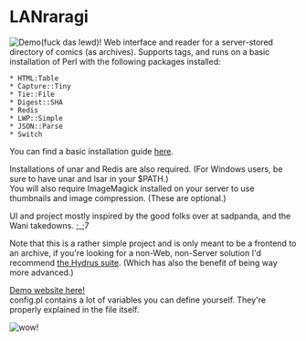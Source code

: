 LANraragi
============

![Demo(fuck das lewd)!](http://b.1339.cf/pfilhue.png "")
Web interface and reader for a server-stored directory of comics (as archives).
Supports tags, and runs on a basic installation of Perl with the following packages installed:  

	* HTML:Table  
	* Capture::Tiny  	
	* Tie::File
	* Digest::SHA
	* Redis
	* LWP::Simple
	* JSON::Parse
	* Switch
	
You can find a basic installation guide [here](https://github.com/Difegue/LANraragi/blob/master/Install.md).
	
Installations of unar and Redis are also required. (For Windows users, be sure to have unar and lsar in your $PATH.)  
You will also require ImageMagick installed on your server to use thumbnails and image compression. (These are optional.)


UI and project mostly inspired by the good folks over at sadpanda, and the Wani takedowns. ;_;7

Note that this is a rather simple project and is only meant to be a frontend to an archive, if you're looking for a non-Web, non-Server solution I'd recommend [the Hydrus suite](http://github.com/hydrusnetwork).
(Which has also the benefit of being way more advanced.)

[Demo website here!](http://maximumlewd.science)  
config.pl contains a lot of variables you can define yourself. They're properly explained in the file itself.  

![wow!](http://b.1339.cf/ltcdirj.png "")
